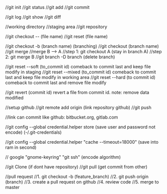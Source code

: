 //git init
//git status
//git add
//git commit

//git log
//git show
//git diff

//working directory
//staging area
//git repository

//git checkout -- (file name)
//git reset (file name)

//git checkout -b (branch name) (branching)
//git checkout (branch name)
//git merge
	//merge B --> A
	//step 1: git checkout A (stay in branch A)
	//step 2: git merge B 
//git branch -D branch (delete branch)

//git reset --soft (to_commit id) comeback to commit last and keep file modify in staging
//git reset --mixed (to_commit id) comeback to commit last and keep file modify in working area
//git reset --hard (to commit id) comeback to commit last and remove file modify

//git revert (commit id) revert a file from commit id. note: remove data modified

//setup github 
//git remote add origin (link repository github)
//git push

//link can commit like github: bitbucket.org, gitlab.com

//git config --global credential.helper store
(save user and password not encode)
(-/.git-credentials)

//git config --global credential.helper "cache --timeout=18000" (save into ram in second)

// google "gnome-keyring" "git ssh" (encode algorithm)

//git Clone (if dont have repository)
//git pull (get commit from other)

//pull request 
//1. git checkout -b (feature_branch)
//2. git push origin (branch)
//3. create a pull request on github
//4. review code
//5. merge to master 
